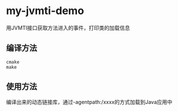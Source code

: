# my-jvmti-demo
用JVMTI接口获取方法进入的事件，打印类的加载信息

## 编译方法
```shell script
cmake
make
```

## 使用方法
编译出来的动态链接库，通过-agentpath:/xxxx的方式加载到Java应用中